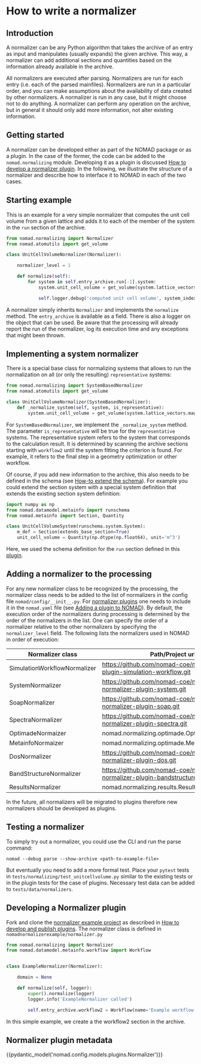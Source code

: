 # How to write a normalizer

## Introduction

A normalizer can be any Python algorithm that takes the archive of an entry as input
and manipulates (usually expands) the given archive. This way, a normalizer can add
additional sections and quantities based on the information already available in the
archive.

All normalizers are executed after parsing. Normalizers are run for each entry (i.e. each
of the parsed mainfiles). Normalizers are run in a particular order, and
you can make assumptions about the availability of data created by other normalizers.
A normalizer is run in any case, but it might choose not to do anything. A normalizer
can perform any operation on the archive, but in general it should only add more
information, not alter existing information.

## Getting started
A normalizer can be developed either as part of the NOMAD package or as a plugin. In the
case of the former, the code can be added to the `nomad.normalizing` module. Developing
it as a plugin is discussed [How to develop a normalizer plugin](#developing-a-normalizer-plugin). In the
following, we illustrate the structure of a normalizer and describe how to interface it
to NOMAD in each of the two cases.

## Starting example

This is an example for a very simple normalizer that computes the unit cell volume from
a given lattice and adds it to each of the member of the system in the `run` section of the archive.

```python
from nomad.normalizing import Normalizer
from nomad.atomutils import get_volume

class UnitCellVolumeNormalizer(Normalizer):

    normalizer_level = 1

    def normalize(self):
        for system in self.entry_archive.run[-1].system:
            system.unit_cell_volume = get_volume(system.lattice_vectors.magnitude)

            self.logger.debug('computed unit cell volume', system_index=system.m_parent_index)
```

A normalizer simply inherits `Normalizer` and implements the `normalize` method. The
`entry_archive` is available as a field. There is also a logger on the object that can be used.
Be aware that the processing will already report the run of the normalizer, log its
execution time and any exceptions that might been thrown.

## Implementing a system normalizer

There is a special base class for normalizing systems that allows to run the normalization
on all (or only the resulting) `representative` systems:

```python
from nomad.normalizing import SystemBasedNormalizer
from nomad.atomutils import get_volume

class UnitCellVolumeNormalizer(SystemBasedNormalizer):
    def _normalize_system(self, system, is_representative):
        system.unit_cell_volume = get_volume(system.lattice_vectors.magnitude)
```

For `SystemBasedNormalizer`, we implement the `_normalize_system` method.
The parameter `is_representative` will be true for the `representative` systems. The
representative system refers to the system that corresponds to the calculation result.
It is determined by scanning the archive sections starting with `workflow2` until
the system fitting the criterion is found. For example, it refers to the final step in a
geometry optimization or other workflow.

Of course, if you add new information to the archive, this also needs to be defined in the
schema (see [How-to extend the schema](schemas.md#extending-existing-sections)). For example you could extend the section system with a special system definition
that extends the existing section system definition:

```python
import numpy as np
from nomad.datamodel.metainfo import runschema
from nomad.metainfo import Section, Quantity

class UnitCellVolumeSystem(runschema.system.System):
    m_def = Section(extends_base_section=True)
    unit_cell_volume = Quantity(np.dtype(np.float64), unit='m^3')
```

Here, we used the schema definition for the `run` section defined in this [plugin](schemas.md#pre-defined-schemas-in-nomad).

## Adding a normalizer to the processing

For any new normalizer class to be recognized by the processing, the normalizer class
needs to be added to the list of normalizers in the config file `nomad/config/__init__.py`.
For [normalizer plugins](#developing-a-normalizer-plugin) one needs to include it in
the `nomad.yaml` file (see [Adding a plugin to NOMAD](plugins.md#add-a-plugin-to-your-nomad)).
By default, the execution order of the normalizers during processing is determined by the
order of the normalizers in the list. One can specify the order of a normalizer relative
to the other normalizers by specifying the `normalizer_level` field. The following lists
the normalizers used in NOMAD in order of execution:

| Normalizer class             | Path/Project url                                                            |
| ---------------------------- | --------------------------------------------------------------------------- |
| SimulationWorkflowNormalizer | <https://github.com/nomad-coe/nomad-schema-plugin-simulation-workflow.git>  |
| SystemNormalizer             | <https://github.com/nomad-coe/nomad-normalizer-plugin-system.git>           |
| SoapNormalizer               | <https://github.com/nomad-coe/nomad-normalizer-plugin-soap.git>             |
| SpectraNormalizer            | <https://github.com/nomad-coe/nomad-normalizer-plugin-spectra.git>          |
| OptimadeNormaizer            | nomad.normalizing.optimade.OptimadeNormalizer                               |
| MetainfoNormaizer            | nomad.normalizing.optimade.MetainfoNormalizer                               |
| DosNormalizer                | <https://github.com/nomad-coe/nomad-normalizer-plugin-dos.git>              |
| BandStructureNormalizer      | <https://github.com/nomad-coe/nomad-normalizer-plugin-bandstructure.git>    |
| ResultsNormalizer            | nomad.normalizing.results.ResultsNormalizer                                 |

In the future, all normalizers will be migrated to plugins therefore new normalizers should be developed as plugins.

## Testing a normalizer

To simply try out a normalizer, you could use the CLI and run the parse command:

```shell
nomad --debug parse --show-archive <path-to-example-file>
```

But eventually you need to add a more formal test. Place your `pytest` tests in
`tests/normalizing/test_unitcellvolume.py` similar to the existing tests or in the plugin
tests for the case of plugins. Necessary test data can be added to `tests/data/normalizers`.

## Developing a Normalizer plugin
Fork and clone the [normalizer example project](https://github.com/nomad-coe/nomad-normalizer-plugin-example)
as described in [How to develop and publish plugins](plugins.md). The normalizer class is
defined in `nomadnormalizerexample/normalizer.py`

```python
from nomad.normalizing import Normalizer
from nomad.datamodel.metainfo.workflow import Workflow


class ExampleNormalizer(Normalizer):

    domain = None

    def normalize(self, logger):
        super().normalize(logger)
        logger.info('ExampleNormalizer called')

        self.entry_archive.workflow2 = Workflow(name='Example workflow')
```

In this simple example, we create a the workflow2 section in the archive.

## Normalizer plugin metadata

{{pydantic_model('nomad.config.models.plugins.Normalizer')}}